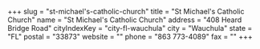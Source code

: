 +++
slug = "st-michael's-catholic-church"
title = "St Michael's Catholic Church"
name = "St Michael's Catholic Church"
address = "408 Heard Bridge Road"
cityIndexKey = "city-fl-wauchula"
city = "Wauchula"
state = "FL"
postal = "33873"
website = ""
phone = "863 773-4089"
fax = ""
+++
